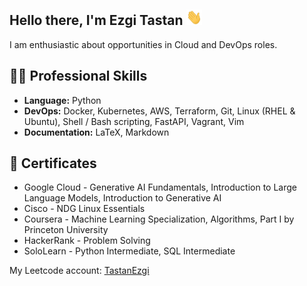 <h2> Hello there, I'm Ezgi Tastan <img src="https://raw.githubusercontent.com/ABSphreak/ABSphreak/master/gifs/Hi.gif" height="25px"></h2>

I am enthusiastic about opportunities in Cloud and DevOps roles.

## 👩‍💻 Professional Skills
- **Language:** Python
- **DevOps:** Docker, Kubernetes, AWS, Terraform, Git, Linux (RHEL & Ubuntu), Shell / Bash scripting, FastAPI, Vagrant, Vim
- **Documentation:** LaTeX, Markdown

## 📜 Certificates

- Google Cloud - Generative AI Fundamentals, Introduction to Large Language Models, Introduction to Generative AI
- Cisco - NDG Linux Essentials
- Coursera - Machine Learning Specialization, Algorithms, Part I by Princeton University
- HackerRank - Problem Solving
- SoloLearn - Python Intermediate, SQL Intermediate

My Leetcode account: [TastanEzgi](https://leetcode.com/TastanEzgi/)
